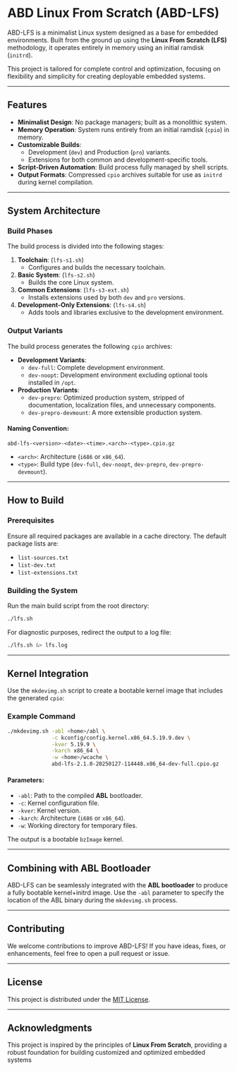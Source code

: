 # ABD Linux From Scratch (ABD-LFS)

ABD-LFS is a minimalist Linux system designed as a base for embedded environments. Built from the ground up using the **Linux From Scratch (LFS)** methodology, it operates entirely in memory using an initial ramdisk (`initrd`).

This project is tailored for complete control and optimization, focusing on flexibility and simplicity for creating deployable embedded systems.

---

## Features

- **Minimalist Design**: No package managers; built as a monolithic system.
- **Memory Operation**: System runs entirely from an initial ramdisk (`cpio`) in memory.
- **Customizable Builds**: 
  - Development (`dev`) and Production (`pro`) variants.
  - Extensions for both common and development-specific tools.
- **Script-Driven Automation**: Build process fully managed by shell scripts.
- **Output Formats**: Compressed `cpio` archives suitable for use as `initrd` during kernel compilation.

---

## System Architecture

### Build Phases
The build process is divided into the following stages:

1. **Toolchain**: (`lfs-s1.sh`)
   - Configures and builds the necessary toolchain.
2. **Basic System**: (`lfs-s2.sh`)
   - Builds the core Linux system.
3. **Common Extensions**: (`lfs-s3-ext.sh`)
   - Installs extensions used by both `dev` and `pro` versions.
4. **Development-Only Extensions**: (`lfs-s4.sh`)
   - Adds tools and libraries exclusive to the development environment.

### Output Variants
The build process generates the following `cpio` archives:

- **Development Variants**:
  - `dev-full`: Complete development environment.
  - `dev-noopt`: Development environment excluding optional tools installed in `/opt`.
- **Production Variants**:
  - `dev-prepro`: Optimized production system, stripped of documentation, localization files, and unnecessary components.
  - `dev-prepro-devmount`: A more extensible production system.

#### Naming Convention:
`abd-lfs-<version>-<date>-<time>.<arch>-<type>.cpio.gz`

- `<arch>`: Architecture (`i686` or `x86_64`).
- `<type>`: Build type (`dev-full`, `dev-noopt`, `dev-prepro`, `dev-prepro-devmount`).

---

## How to Build

### Prerequisites
Ensure all required packages are available in a cache directory. The default package lists are:

- `list-sources.txt`
- `list-dev.txt`
- `list-extensions.txt`

### Building the System
Run the main build script from the root directory:

```bash
./lfs.sh
```

For diagnostic purposes, redirect the output to a log file:

```bash
./lfs.sh &> lfs.log
```

---

## Kernel Integration

Use the `mkdevimg.sh` script to create a bootable kernel image that includes the generated `cpio`:

### Example Command

```bash
./mkdevimg.sh -abl <home>/abl \
              -c kconfig/config.kernel.x86_64.5.19.9.dev \
              -kver 5.19.9 \
              -karch x86_64 \
              -w <home>/wcache \
              abd-lfs-2.1.0-20250127-114448.x86_64-dev-full.cpio.gz
```

#### Parameters:
- `-abl`: Path to the compiled **ABL** bootloader.
- `-c`: Kernel configuration file.
- `-kver`: Kernel version.
- `-karch`: Architecture (`i686` or `x86_64`).
- `-w`: Working directory for temporary files.

The output is a bootable `bzImage` kernel.

---

## Combining with ABL Bootloader

ABD-LFS can be seamlessly integrated with the **ABL bootloader** to produce a fully bootable kernel+initrd image. Use the `-abl` parameter to specify the location of the ABL binary during the `mkdevimg.sh` process.

---

## Contributing

We welcome contributions to improve ABD-LFS! If you have ideas, fixes, or enhancements, feel free to open a pull request or issue.

---

## License

This project is distributed under the [MIT License](LICENSE).

---

## Acknowledgments

This project is inspired by the principles of **Linux From Scratch**, providing a robust foundation for building customized and optimized embedded systems

